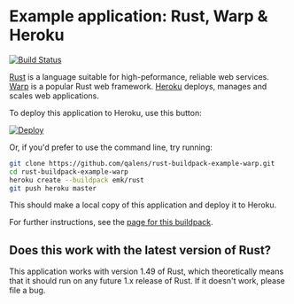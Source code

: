# Example application: Rust, Warp & Heroku

[![Build Status](https://travis-ci.org/qalens/rust-buildpack-example-warp.svg?branch=master)](https://travis-ci.org/qalens/rust-buildpack-example-warp)

[Rust][] is a language suitable for high-peformance, reliable web services. [Warp][] is a popular Rust web framework. [Heroku][] deploys, manages and scales web applications.

[Rust]: https://www.rust-lang.org/
[Warp]: https://docs.rs/warp
[Heroku]: https://www.heroku.com/

To deploy this application to Heroku, use this button:

[![Deploy](https://www.herokucdn.com/deploy/button.svg)](https://heroku.com/deploy)

Or, if you'd prefer to use the command line, try running:

``` sh
git clone https://github.com/qalens/rust-buildpack-example-warp.git
cd rust-buildpack-example-warp
heroku create --buildpack emk/rust
git push heroku master
```

This should make a local copy of this application and deploy it to Heroku.

For further instructions, see the [page for this buildpack][buildpack].

[buildpack]: https://github.com/emk/heroku-buildpack-rust

## Does this work with the latest version of Rust?

This application works with version 1.49 of Rust, which theoretically means
that it should run on any future 1.x release of Rust. If it doesn't work,
please file a bug.